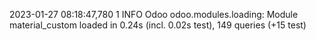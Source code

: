 2023-01-27 08:18:47,780 1 INFO Odoo odoo.modules.loading: Module material_custom loaded in 0.24s (incl. 0.02s test), 149 queries (+15 test) 